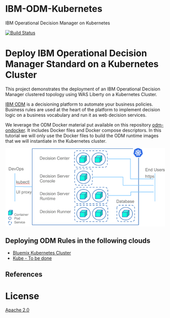 # IBM-ODM-Kubernetes
IBM Operational Decision Manager on Kubernetes

[![Build Status](https://travis-ci.org/PierreFeillet/IBM-ODM-Kubernetes.svg?branch=master)](https://travis-ci.org/PierreFeillet/IBM-ODM-Kubernetes)


#  Deploy IBM Operational Decision Manager Standard on a Kubernetes Cluster

This project demonstrates the deployment of an IBM Operational Decision Manager clustered topology using WAS Liberty on a Kubernetes Cluster.

[IBM ODM](https://www.ibm.com/support/knowledgecenter/SSQP76_8.9.0/welcome/kc_welcome_odmV.html) is a decisioning platform to automate your business policies. Business rules are used at the heart of the platform to implement decision logic on a business vocabulary and run it as web decision services.

We leverage the ODM Docker material put available on this repository [odm-ondocker](https://github.com/lgrateau/odm-ondocker). It includes Docker files and Docker compose descriptors. In this tutorial we will only use the Docker files to build the ODM runtime images that we will instantiate in the Kubernetes cluster.

![Flow](images/ODMinKubernetes-DeploymentOverview.png)

## Deploying ODM Rules in the following clouds
- [Bluemix Kubernetes Cluster](Bluemix/README.md)
- [Kube - To be done](kube/README.md)
 
## References


# License
[Apache 2.0](LICENSE)

